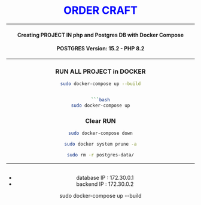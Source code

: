 
<div style="text-align: center;"><h1 style="color:blue"> ORDER CRAFT  </h1><hr> 

#### Creating PROJECT IN php and Postgres DB with Docker Compose

#### POSTGRES Version: 15.2 - PHP 8.2

<hr>



### RUN ALL PROJECT in DOCKER

```bash
sudo docker-compose up --build


```bash
sudo docker-compose up
```

### Clear RUN
```bash
sudo docker-compose down
```

```bash
sudo docker system prune -a
```
```bash
sudo rm -r postgres-data/
```

<hr>

## 
 - database IP : 172.30.0.1
 - backend IP : 172.30.0.2
 


sudo docker-compose up --build

